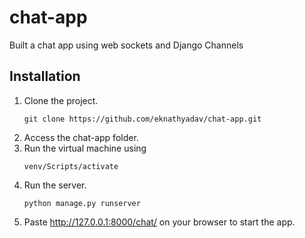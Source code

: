 # chat-app
Built a chat app using web sockets and Django Channels
## Installation
1. Clone the project.
   ```
   git clone https://github.com/eknathyadav/chat-app.git
   ```
3. Access the chat-app folder.
4. Run the virtual machine using 
   ```
   venv/Scripts/activate
   ```
6. Run the server.
   ```
   python manage.py runserver
   ```
5. Paste http://127.0.0.1:8000/chat/ on your browser to start the app.

